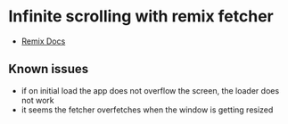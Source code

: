 # Infinite scrolling with remix fetcher

- [Remix Docs](https://remix.run/docs)

## Known issues

- if on initial load the app does not overflow the screen, the loader does not work
- it seems the fetcher overfetches when the window is getting resized
